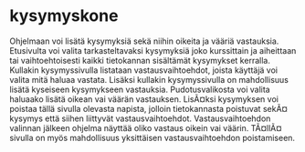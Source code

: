 # kysymyskone
Ohjelmaan voi lisätä kysymyksiä sekä niihin oikeita ja vääriä vastauksia. 
Etusivulta voi valita tarkasteltavaksi kysymyksiä joko kurssittain ja aiheittaan
tai vaihtoehtoisesti kaikki tietokannan sisältämät kysymykset kerralla. Kullakin
kysymyssivulla listataan vastausvaihtoehdot, joista käyttäjä voi valita mitä 
haluaa vastata. Lisäksi kullakin kysymyssivulla on mahdollisuus lisätä kyseiseen
kysymykseen vastauksia. Pudotusvalikosta voi valita haluaako lisätä oikean vai
väärän vastauksen. LisÃ¤ksi kysymyksen voi poistaa tällä sivulla olevasta
napista, jolloin tietokannasta poistuvat sekÃ¤ kysymys että siihen liittyvät 
vastausvaihtoehdot. Vastausvaihtoehdon valinnan jälkeen ohjelma näyttää oliko
vastaus oikein vai väärin. TÃ¤llÃ¤ sivulla on myös mahdollisuus yksittäisen
vastausvaihtoehdon poistamiseen.
